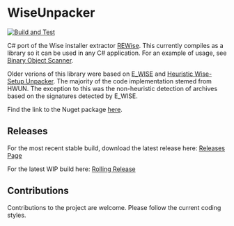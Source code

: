 # WiseUnpacker

[![Build and Test](https://github.com/mnadareski/WiseUnpacker/actions/workflows/build_and_test.yml/badge.svg)](https://github.com/mnadareski/WiseUnpacker/actions/workflows/build_and_test.yml)

C# port of the Wise installer extractor [REWise](https://codeberg.org/CYBERDEV/REWise). This currently compiles as a library so it can be used in any C# application. For an example of usage, see [Binary Object Scanner](https://github.com/SabreTools/BinaryObjectScanner).

Older verions of this library were based on [E_WISE](https://kannegieser.net/veit/quelle/index_e.htm) and [Heuristic Wise-Setup Unpacker](http://www.angelfire.com/ego/jmeister/hwun/). The majority of the code implementation stemed from HWUN. The exception to this was the non-heuristic detection of archives based on the signatures detected by E_WISE.

Find the link to the Nuget package [here](https://www.nuget.org/packages/WiseUnpacker).

## Releases

For the most recent stable build, download the latest release here: [Releases Page](https://github.com/mnadareski/WiseUnpacker/releases)

For the latest WIP build here: [Rolling Release](https://github.com/mnadareski/WiseUnpacker/releases/tag/rolling)

## Contributions

Contributions to the project are welcome. Please follow the current coding styles.
